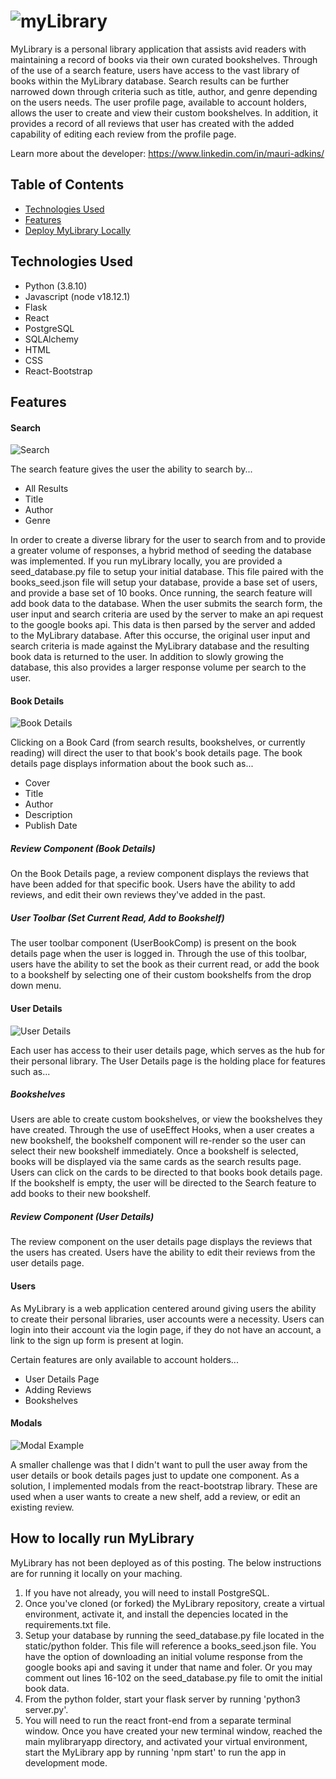 # ![myLibrary](https://github.com/LadkinsM/mylibrary/blob/main/static/readme_images/myLibrarytxt.png "My Library Text")

MyLibrary is a personal library application that assists avid readers with maintaining a record of books via their own curated bookshelves.  Through of the use of a search feature, users have access to the vast library of books within the MyLibrary database. Search results can be further narrowed down through criteria such as title, author, and genre depending on the users needs. The user profile page, available to account holders, allows the user to create and view their custom bookshelves. In addition, it provides a record of all reviews that user has created with the added capability of editing each review from the profile page.

Learn more about the developer: https://www.linkedin.com/in/mauri-adkins/

## Table of Contents
* [Technologies Used](#technologies)
* [Features](#features)
* [Deploy MyLibrary Locally](#installation)

## <a name="technologies"></a>Technologies Used
* Python (3.8.10)
* Javascript (node v18.12.1)
* Flask
* React
* PostgreSQL
* SQLAlchemy
* HTML
* CSS
* React-Bootstrap

## <a name="features"></a>Features

#### Search

![Search](https://github.com/LadkinsM/mylibrary/blob/main/static/readme_images/SearchFeature.PNG)

The search feature gives the user the ability to search by...
* All Results
* Title
* Author
* Genre

In order to create a diverse library for the user to search from and to provide a greater volume of responses, a hybrid method of seeding the database was implemented. If you run myLibrary locally, you are provided a seed_database.py file to setup your initial database. This file paired with the  books_seed.json file will setup your database, provide a base set of users, and provide a base set of 10 books. Once running, the search feature will add book data to the database. When the user submits the search form, the user input and search criteria are used by the server to make an api request to the google books api. This data is then parsed by the server and added to the MyLibrary database. After this occurse, the original user input and search criteria is made against the MyLibrary database and the resulting book data is returned to the user. In addition to slowly growing the database, this also provides a larger response volume per search to the user.

#### Book Details

![Book Details](https://github.com/LadkinsM/mylibrary/blob/main/static/readme_images/BookDetails.PNG)

Clicking on a Book Card (from search results, bookshelves, or currently reading) will direct the user to that book's book details page. The book details page displays information about the book such as...
* Cover
* Title
* Author
* Description
* Publish Date

##### Review Component (Book Details)

On the Book Details page, a review component displays the reviews that have been added for that specific book. Users have the ability to add reviews, and edit their own reviews they've added in the past.

##### User Toolbar (Set Current Read, Add to Bookshelf)

The user toolbar component (UserBookComp) is present on the book details page when the user is logged in. Through the use of this toolbar, users have the ability to set the book as their current read, or add the book to a bookshelf by selecting one of their custom bookshelfs from the drop down menu. 

#### User Details

![User Details](https://github.com/LadkinsM/mylibrary/blob/main/static/readme_images/UserDetails.PNG)

Each user has access to their user details page, which serves as the hub for their personal library. The User Details page is the holding place for features such as...

##### Bookshelves
Users are able to create custom bookshelves, or view the bookshelves they have created. Through the use of useEffect Hooks, when a user creates a new bookshelf, the bookshelf component will re-render so the user can select their new bookshelf immediately. Once a bookshelf is selected, books will be displayed via the same cards as the search results page. Users can click on the cards to be directed to that books book details page. If the bookshelf is empty, the user will be directed to the Search feature to add books to their new bookshelf.

##### Review Component (User Details)
The review component on the user details page displays the reviews that the users has created. Users have the ability to edit their reviews from the user details page.

#### Users
As MyLibrary is a web application centered around giving users the ability to create their personal libraries, user accounts were a necessity. Users can login into their account via the login page, if they do not have an account, a link to the sign up form is present at login. 

Certain features are only available to account holders...
* User Details Page
* Adding Reviews
* Bookshelves

#### Modals

![Modal Example](https://github.com/LadkinsM/mylibrary/blob/main/static/readme_images/ModalExample.PNG)

A smaller challenge was that I didn't want to pull the user away from the user details or book details pages just to update one component. As a solution, I implemented modals from the react-bootstrap library. These are used when a user wants to create a new shelf, add a review, or edit an existing review. 

## <a name="installation"></a>How to locally run MyLibrary
MyLibrary has not been deployed as of this posting. The below instructions are for running it locally on your maching.

1. If you have not already, you will need to install PostgreSQL. 
2. Once you've cloned (or forked) the MyLibrary repository, create a virtual environment, activate it, and install the depencies located in the requirements.txt file.
3. Setup your database by running the seed_database.py file located in the static/python folder. This file will reference a books_seed.json file. You have the option of downloading an initial volume response from the google books api and saving it under that name and foler. Or you may comment out lines 16-102 on the seed_database.py file to omit the initial book data.
4. From the python folder, start your flask server by running 'python3 server.py'. 
5. You will need to run the react front-end from a separate terminal window. Once you have created your new terminal window, reached the main mylibraryapp directory, and activated your virtual environment, start the MyLibrary app by running 'npm start' to run the app in development mode.
